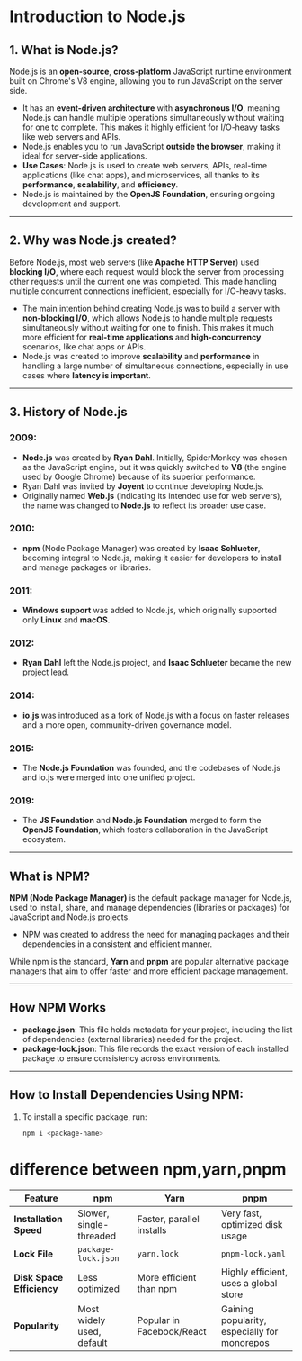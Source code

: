 # Introduction to Node.js

## 1. What is Node.js?
Node.js is an **open-source**, **cross-platform** JavaScript runtime environment built on Chrome's V8 engine, allowing you to run JavaScript on the server side.

- It has an **event-driven architecture** with **asynchronous I/O**, meaning Node.js can handle multiple operations simultaneously without waiting for one to complete. This makes it highly efficient for I/O-heavy tasks like web servers and APIs.
- Node.js enables you to run JavaScript **outside the browser**, making it ideal for server-side applications.
- **Use Cases**: Node.js is used to create web servers, APIs, real-time applications (like chat apps), and microservices, all thanks to its **performance**, **scalability**, and **efficiency**.
- Node.js is maintained by the **OpenJS Foundation**, ensuring ongoing development and support.

---

## 2. Why was Node.js created?

Before Node.js, most web servers (like **Apache HTTP Server**) used **blocking I/O**, where each request would block the server from processing other requests until the current one was completed. This made handling multiple concurrent connections inefficient, especially for I/O-heavy tasks.

- The main intention behind creating Node.js was to build a server with **non-blocking I/O**, which allows Node.js to handle multiple requests simultaneously without waiting for one to finish. This makes it much more efficient for **real-time applications** and **high-concurrency** scenarios, like chat apps or APIs.
- Node.js was created to improve **scalability** and **performance** in handling a large number of simultaneous connections, especially in use cases where **latency is important**.

---

## 3. History of Node.js

### 2009:
- **Node.js** was created by **Ryan Dahl**. Initially, SpiderMonkey was chosen as the JavaScript engine, but it was quickly switched to **V8** (the engine used by Google Chrome) because of its superior performance.
- Ryan Dahl was invited by **Joyent** to continue developing Node.js.
- Originally named **Web.js** (indicating its intended use for web servers), the name was changed to **Node.js** to reflect its broader use case.

### 2010:
- **npm** (Node Package Manager) was created by **Isaac Schlueter**, becoming integral to Node.js, making it easier for developers to install and manage packages or libraries.

### 2011:
- **Windows support** was added to Node.js, which originally supported only **Linux** and **macOS**.

### 2012:
- **Ryan Dahl** left the Node.js project, and **Isaac Schlueter** became the new project lead.

### 2014:
- **io.js** was introduced as a fork of Node.js with a focus on faster releases and a more open, community-driven governance model.

### 2015:
- The **Node.js Foundation** was founded, and the codebases of Node.js and io.js were merged into one unified project.

### 2019:
- The **JS Foundation** and **Node.js Foundation** merged to form the **OpenJS Foundation**, which fosters collaboration in the JavaScript ecosystem.

---

## What is NPM?

**NPM (Node Package Manager)** is the default package manager for Node.js, used to install, share, and manage dependencies (libraries or packages) for JavaScript and Node.js projects.

- NPM was created to address the need for managing packages and their dependencies in a consistent and efficient manner.

While npm is the standard, **Yarn** and **pnpm** are popular alternative package managers that aim to offer faster and more efficient package management.

---

## How NPM Works

- **package.json**: This file holds metadata for your project, including the list of dependencies (external libraries) needed for the project.
- **package-lock.json**: This file records the exact version of each installed package to ensure consistency across environments.

---

## How to Install Dependencies Using NPM:

1. To install a specific package, run:
   ```bash
   npm i <package-name>

# difference between npm,yarn,pnpm

| Feature               | **npm**                              | **Yarn**                            | **pnpm**                           |
|-----------------------|--------------------------------------|-------------------------------------|------------------------------------|
| **Installation Speed** | Slower, single-threaded             | Faster, parallel installs           | Very fast, optimized disk usage   |
| **Lock File**          | `package-lock.json`                 | `yarn.lock`                         | `pnpm-lock.yaml`                  |
| **Disk Space Efficiency** | Less optimized                    | More efficient than npm             | Highly efficient, uses a global store |
| **Popularity**         | Most widely used, default           | Popular in Facebook/React           | Gaining popularity, especially for monorepos |
